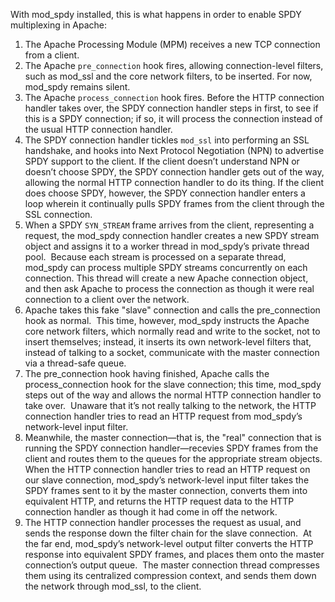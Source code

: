 With mod\_spdy installed, this is what happens in order to enable SPDY multiplexing in Apache:

  1. The Apache Processing Module (MPM) receives a new TCP connection from a client.
  1. The Apache `pre_connection` hook fires, allowing connection-level filters, such as mod\_ssl and the core network filters, to be inserted. For now, mod\_spdy remains silent.
  1. The Apache `process_connection` hook fires. Before the HTTP connection handler takes over, the SPDY connection handler steps in first, to see if this is a SPDY connection; if so, it will process the connection instead of the usual HTTP connection handler.
  1. The SPDY connection handler tickles `mod_ssl` into performing an SSL handshake, and hooks into Next Protocol Negotiation (NPN) to advertise SPDY support to the client. If the client doesn’t understand NPN or doesn’t choose SPDY, the SPDY connection handler gets out of the way, allowing the normal HTTP connection handler to do its thing. If the client does choose SPDY, however, the SPDY connection handler enters a loop wherein it continually pulls SPDY frames from the client through the SSL connection.
  1. When a SPDY `SYN_STREAM` frame arrives from the client, representing a request, the mod\_spdy connection handler creates a new SPDY stream object and assigns it to a worker thread in mod\_spdy’s private thread pool.  Because each stream is processed on a separate thread, mod\_spdy can process multiple SPDY streams concurrently on each connection. This thread will create a new Apache connection object, and then ask Apache to process the connection as though it were real connection to a client over the network.
  1. Apache takes this fake "slave" connection and calls the pre\_connection hook as normal.  This time, however, mod\_spdy instructs the Apache core network filters, which normally read and write to the socket, not to insert themselves; instead, it inserts its own network-level filters that, instead of talking to a socket, communicate with the master connection via a thread-safe queue.
  1. The pre\_connection hook having finished, Apache calls the process\_connection hook for the slave connection; this time, mod\_spdy steps out of the way and allows the normal HTTP connection handler to take over.  Unaware that it’s not really talking to the network, the HTTP connection handler tries to read an HTTP request from mod\_spdy’s network-level input filter.
  1. Meanwhile, the master connection—that is, the "real" connection that is running the SPDY connection handler—recevies SPDY frames from the client and routes them to the queues for the appropriate stream objects.  When the HTTP connection handler tries to read an HTTP request on our slave connection, mod\_spdy’s network-level input filter takes the SPDY frames sent to it by the master connection, converts them into equivalent HTTP, and returns the HTTP request data to the HTTP connection handler as though it had come in off the network.
  1. The HTTP connection handler processes the request as usual, and sends the response down the filter chain for the slave connection.  At the far end, mod\_spdy’s network-level output filter converts the HTTP response into equivalent SPDY frames, and places them onto the master connection’s output queue.  The master connection thread compresses them using its centralized compression context, and sends them down the network through mod\_ssl, to the client.